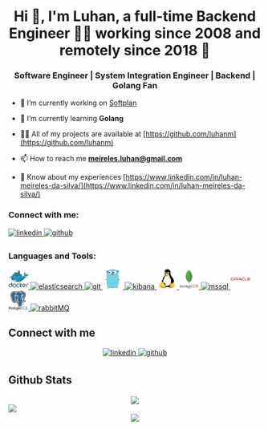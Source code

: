 <h1 align="center">Hi 👋, I'm Luhan, a full-time Backend Engineer 👨‍💻 working since 2008 and remotely since 2018 🚀</h1>  
<h3 align="center">Software Engineer | System Integration Engineer | Backend | Golang Fan</h3>

- 🔭 I’m currently working on [Softplan](www.softplan.com.br)

- 🌱 I’m currently learning **Golang**

- 👨‍💻 All of my projects are available at [https://github.com/luhanm](https://github.com/luhanm)

- 📫 How to reach me **meireles.luhan@gmail.com**

- 📄 Know about my experiences [https://www.linkedin.com/in/luhan-meireles-da-silva/](https://www.linkedin.com/in/luhan-meireles-da-silva/)

<h3 align="left">Connect with me:</h3>
<div align="left">
<a href="https://www.linkedin.com/in/luhan-meireles-da-silva/" target="_blank">
<img src=https://img.shields.io/badge/linkedin-%231E77B5.svg?&style=for-the-badge&logo=linkedin&logoColor=white alt=linkedin style="margin-bottom: 5px;" />
</a>
<a href="https://github.com/LuhanM" target="_blank">
<img src=https://img.shields.io/badge/github-%2324292e.svg?&style=for-the-badge&logo=github&logoColor=white alt=github style="margin-bottom: 5px;" />
</a>  
</div>  

<h3 align="left">Languages and Tools:</h3>
<p align="left"> <a href="https://www.docker.com/" target="_blank" rel="noreferrer"> <img src="https://raw.githubusercontent.com/devicons/devicon/master/icons/docker/docker-original-wordmark.svg" alt="docker" width="40" height="40"/> </a> <a href="https://www.elastic.co" target="_blank" rel="noreferrer"> <img src="https://www.vectorlogo.zone/logos/elastic/elastic-icon.svg" alt="elasticsearch" width="40" height="40"/> </a> <a href="https://git-scm.com/" target="_blank" rel="noreferrer"> <img src="https://www.vectorlogo.zone/logos/git-scm/git-scm-icon.svg" alt="git" width="40" height="40"/> </a> <a href="https://golang.org" target="_blank" rel="noreferrer"> <img src="https://raw.githubusercontent.com/devicons/devicon/master/icons/go/go-original.svg" alt="go" width="40" height="40"/> </a> <a href="https://www.elastic.co/kibana" target="_blank" rel="noreferrer"> <img src="https://www.vectorlogo.zone/logos/elasticco_kibana/elasticco_kibana-icon.svg" alt="kibana" width="40" height="40"/> </a> <a href="https://www.linux.org/" target="_blank" rel="noreferrer"> <img src="https://raw.githubusercontent.com/devicons/devicon/master/icons/linux/linux-original.svg" alt="linux" width="40" height="40"/> </a> <a href="https://www.mongodb.com/" target="_blank" rel="noreferrer"> <img src="https://raw.githubusercontent.com/devicons/devicon/master/icons/mongodb/mongodb-original-wordmark.svg" alt="mongodb" width="40" height="40"/> </a> <a href="https://www.microsoft.com/en-us/sql-server" target="_blank" rel="noreferrer"> <img src="https://www.svgrepo.com/show/303229/microsoft-sql-server-logo.svg" alt="mssql" width="40" height="40"/> </a> <a href="https://www.oracle.com/" target="_blank" rel="noreferrer"> <img src="https://raw.githubusercontent.com/devicons/devicon/master/icons/oracle/oracle-original.svg" alt="oracle" width="40" height="40"/> </a> <a href="https://www.postgresql.org" target="_blank" rel="noreferrer"> <img src="https://raw.githubusercontent.com/devicons/devicon/master/icons/postgresql/postgresql-original-wordmark.svg" alt="postgresql" width="40" height="40"/> </a> <a href="https://www.rabbitmq.com" target="_blank" rel="noreferrer"> <img src="https://www.vectorlogo.zone/logos/rabbitmq/rabbitmq-icon.svg" alt="rabbitMQ" width="40" height="40"/> </a> </p>



## Connect with me  
<div align="center">
<a href="https://linkedin.com/in/https://www.linkedin.com/in/luhan-meireles-da-silva/" target="_blank">
<img src=https://img.shields.io/badge/linkedin-%231E77B5.svg?&style=for-the-badge&logo=linkedin&logoColor=white alt=linkedin style="margin-bottom: 5px;" />
</a>
<a href="https://github.com/LuhanM" target="_blank">
<img src=https://img.shields.io/badge/github-%2324292e.svg?&style=for-the-badge&logo=github&logoColor=white alt=github style="margin-bottom: 5px;" />
</a>  
</div>


## Github Stats  
<div align="center"><img src="https://github-readme-stats.vercel.app/api/top-langs/?username=luhanm&hide_border=true&layout=compact" align="center" /></div>  

<img src="https://github-readme-stats.vercel.app/api?username=luhanm&show_icons=true&count_private=true&hide_border=true" align="left" />  

<br/>  
 
<div align="center">
<img src="https://komarev.com/ghpvc/?username=luhanm&&style=flat-square" align="center" />
</div>  
  
<!----
<div align="center">Generated using <a href="https://profilinator.rishav.dev/" target="_blank">Github Profilinator</a></div>>
